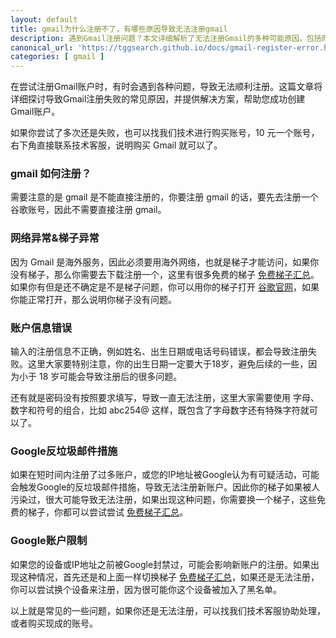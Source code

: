 ```yaml
---
layout: default
title: gmail为什么注册不了，有哪些原因导致无法注册gmail
description: 遇到Gmail注册问题？本文详细解析了无法注册Gmail的多种可能原因，包括网络连接问题、账户信息错误、地区限制及Google的反垃圾邮件措施等。提供实用的解决方案，帮助您顺利完成Gmail注册。
canonical_url: 'https://tggsearch.github.io/docs/gmail-register-error.html'
categories: [ gmail ]
---
```

在尝试注册Gmail账户时，有时会遇到各种问题，导致无法顺利注册。这篇文章将详细探讨导致Gmail注册失败的常见原因，并提供解决方案，帮助您成功创建Gmail账户。

<p class="red-text-word">
如果你尝试了多次还是失败，也可以找我们技术进行购买账号，10 元一个账号，右下角直接联系技术客服，说明购买 Gmail 就可以了。
</p>

### gmail 如何注册？
需要注意的是 gmail 是不能直接注册的，你要注册 gmail 的话，要先去注册一个谷歌账号，因此不需要直接注册 gmail。

### 网络异常&梯子异常
因为 Gmail 是海外服务，因此必须要用海外网络，也就是梯子才能访问，如果你没有梯子，那么你需要去下载注册一个，这里有很多免费的梯子 [免费梯子汇总](./vpn-kl.html)。如果你有但是还不确定是不是梯子问题，你可以用你的梯子打开 [谷歌官网](./302.html?target=https://www.google.com)，如果你能正常打开，那么说明你梯子没有问题。

### 账户信息错误
输入的注册信息不正确，例如姓名、出生日期或电话号码错误，都会导致注册失败。这里大家要特别注意，你的出生日期一定要大于18岁，避免后续的一些，因为小于 18 岁可能会导致注册后的很多问题。

还有就是密码没有按照要求填写，导致一直无法注册，这里大家需要使用 字母、数字和符号的组合，比如 abc254@ 这样，既包含了字母数字还有特殊字符就可以了。

### Google反垃圾邮件措施
如果在短时间内注册了过多账户，或您的IP地址被Google认为有可疑活动，可能会触发Google的反垃圾邮件措施，导致无法注册新账户。因此你的梯子如果被人污染过，很大可能导致无法注册，如果出现这种问题，你需要换一个梯子，这些免费的梯子，你都可以尝试尝试 [免费梯子汇总](./vpn-kl.html)。

### Google账户限制
如果您的设备或IP地址之前被Google封禁过，可能会影响新账户的注册。如果出现这种情况，首先还是和上面一样切换梯子 [免费梯子汇总](./vpn-kl.html)，如果还是无法注册，你可以尝试换个设备来注册，因为很可能你这个设备被加入了黑名单。

以上就是常见的一些问题，如果你还是无法注册，可以找我们技术客服协助处理，或者购买现成的账号。